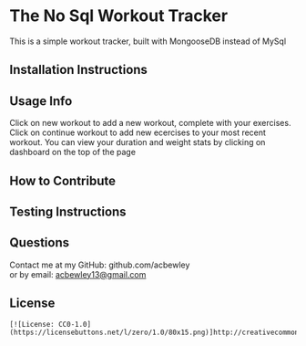 # The No Sql Workout Tracker

  This is a simple workout tracker, built with MongooseDB instead of MySql

  ## Installation Instructions

  

  ## Usage Info

  Click on new workout to add a new workout, complete with your exercises. Click on continue workout to add new ecercises to your most recent workout. You can view your duration and weight stats by clicking on dashboard on the top of the page

  ## How to Contribute

  

  ## Testing Instructions

  

  ## Questions

  Contact me at my GitHub: github.com/acbewley  
  or by email: acbewley13@gmail.com

  ## License
    
    [![License: CC0-1.0](https://licensebuttons.net/l/zero/1.0/80x15.png)]http://creativecommons.org/publicdomain/zero/1.0/
    
